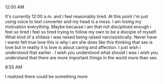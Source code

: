 
12:00 AM

It's currently 12:00 a.m. and i feel reasonably tired. At this point i'm just using voice to text converter and my head is a mess. I am losing my motivation everything. Maybe because i am that not disciplined enough i feel so tired i feel so tired trying to follow my own to be a disciple of myself. What kind of a shitass i was raised being raised narcissistically. Never have i wants felt true love this is why i am she does like this thinking that sex is love but in reality it is love is about caring and affection. I just wish i understood that earlier . I wish you understood what should i was i wish you understand that there are more important things in the world more than sex. 

8:55 AM

I realized there could be something more 